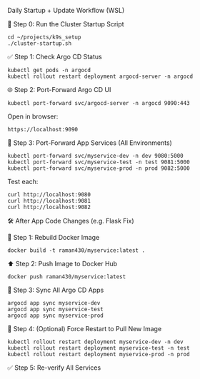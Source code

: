 Daily Startup + Update Workflow (WSL)

🧰 Step 0: Run the Cluster Startup Script
```
cd ~/projects/k9s_setup
./cluster-startup.sh
```
✅ Step 1: Check Argo CD Status
```
kubectl get pods -n argocd
kubectl rollout restart deployment argocd-server -n argocd
```
🌐 Step 2: Port-Forward Argo CD UI
```
kubectl port-forward svc/argocd-server -n argocd 9090:443
```
Open in browser:
```
https://localhost:9090
```
🧪 Step 3: Port-Forward App Services (All Environments)
```
kubectl port-forward svc/myservice-dev -n dev 9080:5000
kubectl port-forward svc/myservice-test -n test 9081:5000
kubectl port-forward svc/myservice-prod -n prod 9082:5000
```
Test each:
```
curl http://localhost:9080
curl http://localhost:9081
curl http://localhost:9082
```
🛠️ After App Code Changes (e.g. Flask Fix)

🚀 Step 1: Rebuild Docker Image
```
docker build -t raman430/myservice:latest .
```
⬆️ Step 2: Push Image to Docker Hub
```
docker push raman430/myservice:latest
```
🔄 Step 3: Sync All Argo CD Apps
```
argocd app sync myservice-dev
argocd app sync myservice-test
argocd app sync myservice-prod
```
🔁 Step 4: (Optional) Force Restart to Pull New Image
```
kubectl rollout restart deployment myservice-dev -n dev
kubectl rollout restart deployment myservice-test -n test
kubectl rollout restart deployment myservice-prod -n prod
```
✅ Step 5: Re-verify All Services